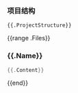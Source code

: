 ### 项目结构

```
{{.ProjectStructure}}
```

{{range .Files}}
### {{.Name}}

```go
{{.Content}}
```
{{end}}

